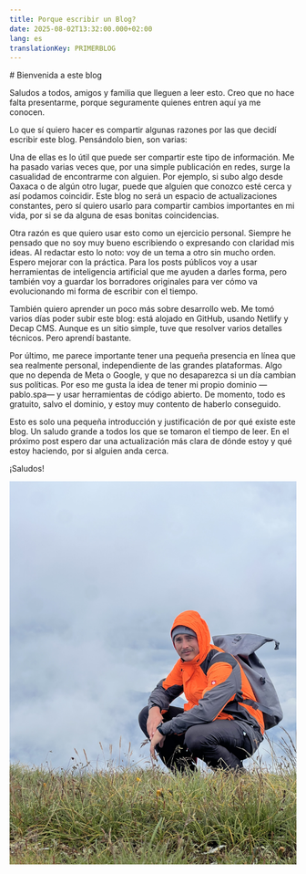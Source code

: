 ```yaml
---
title: Porque escribir un Blog?
date: 2025-08-02T13:32:00.000+02:00
lang: es
translationKey: PRIMERBLOG
---
```

\# Bienvenida a este blog



Saludos a todos, amigos y familia que lleguen a leer esto. Creo que no hace falta presentarme, porque seguramente quienes entren aquí ya me conocen.



Lo que sí quiero hacer es compartir algunas razones por las que decidí escribir este blog. Pensándolo bien, son varias:



Una de ellas es lo útil que puede ser compartir este tipo de información. Me ha pasado varias veces que, por una simple publicación en redes, surge la casualidad de encontrarme con alguien. Por ejemplo, si subo algo desde Oaxaca o de algún otro lugar, puede que alguien que conozco esté cerca y así podamos coincidir. Este blog no será un espacio de actualizaciones constantes, pero sí quiero usarlo para compartir cambios importantes en mi vida, por si se da alguna de esas bonitas coincidencias.



Otra razón es que quiero usar esto como un ejercicio personal. Siempre he pensado que no soy muy bueno escribiendo o expresando con claridad mis ideas. Al redactar esto lo noto: voy de un tema a otro sin mucho orden. Espero mejorar con la práctica. Para los posts públicos voy a usar herramientas de inteligencia artificial que me ayuden a darles forma, pero también voy a guardar los borradores originales para ver cómo va evolucionando mi forma de escribir con el tiempo.



También quiero aprender un poco más sobre desarrollo web. Me tomó varios días poder subir este blog: está alojado en GitHub, usando Netlify y Decap CMS. Aunque es un sitio simple, tuve que resolver varios detalles técnicos. Pero aprendí bastante.



Por último, me parece importante tener una pequeña presencia en línea que sea realmente personal, independiente de las grandes plataformas. Algo que no dependa de Meta o Google, y que no desaparezca si un día cambian sus políticas. Por eso me gusta la idea de tener mi propio dominio —pablo.spa— y usar herramientas de código abierto. De momento, todo es gratuito, salvo el dominio, y estoy muy contento de haberlo conseguido.



Esto es solo una pequeña introducción y justificación de por qué existe este blog. Un saludo grande a todos los que se tomaron el tiempo de leer. En el próximo post espero dar una actualización más clara de dónde estoy y qué estoy haciendo, por si alguien anda cerca.



¡Saludos!

![](/uploads/img_5685.jpeg "En la Montaña")
